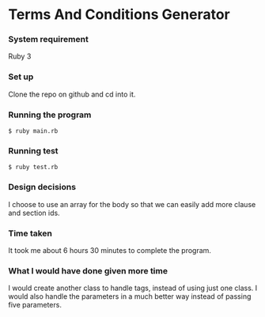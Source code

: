 # Terms And Conditions Generator

### System requirement
Ruby 3

### Set up
Clone the repo on github and cd into it.

### Running the program
    $ ruby main.rb

### Running test
    $ ruby test.rb

### Design decisions
I choose to use an array for the body so that we can easily add more clause and section ids.

### Time taken
It took me about 6 hours 30 minutes to complete the program.

### What I would have done given more time
I would create another class to handle tags, instead of using just one class. I would also handle the parameters in a much better way instead of passing five parameters.